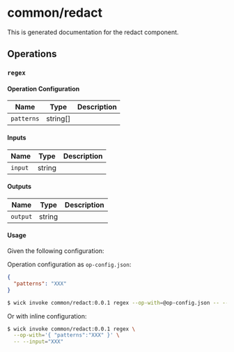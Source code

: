 # common/redact

This is generated documentation for the redact component.


## Operations

### `regex`

#### Operation Configuration

| Name | Type | Description |
| ---- | ---- | ----------- |
| `patterns` | string[] |  |


#### Inputs

| Name | Type | Description |
| ---- | ---- | ----------- |
| `input` | string |  |


#### Outputs

| Name | Type | Description |
| ---- | ---- | ----------- |
| `output` | string |  |

#### Usage

Given the following configuration:

Operation configuration as `op-config.json`:

```json
{ 
  "patterns": "XXX"
}
```

```bash
$ wick invoke common/redact:0.0.1 regex --op-with=@op-config.json -- --input="XXX"
```

Or with inline configuration:

```bash
$ wick invoke common/redact:0.0.1 regex \
  --op-with='{ "patterns":"XXX" }' \
  -- --input="XXX"
```

